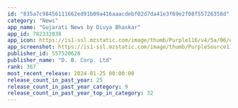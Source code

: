 ```yaml
---
id: "835a7c98456111662ed91b09a416aaacdebf02d7da41e3f69e2f08f55726358d"
category: "News"
app_name: "Gujarati News by Divya Bhaskar"
app_id: 782332038
app_icon: https://is1-ssl.mzstatic.com/image/thumb/Purple116/v4/5a/06/ee/5a06eea2-8297-77c3-1fcb-f4ed56fa2c26/AppIcon-0-1x_U007emarketing-0-7-0-0-85-220-0.png/1024x1024bb.png
app_screenshot: https://is1-ssl.mzstatic.com/image/thumb/PurpleSource116/v4/38/a8/0e/38a80e15-4d8d-0628-d85d-0e3e31959344/05f9fb5d-5e68-439c-95b9-39d2323ec91d_1-1242x2688.png/1242x2688bb.png
publisher_id: 557520628
publisher_name: "D. B. Corp. Ltd"
rank: 367
most_recent_release: 2024-01-25 00:00:00
release_count_in_past_year: 25
release_count_in_past_year_category: 9
release_count_in_past_year_top_in_category: 32
---
```

